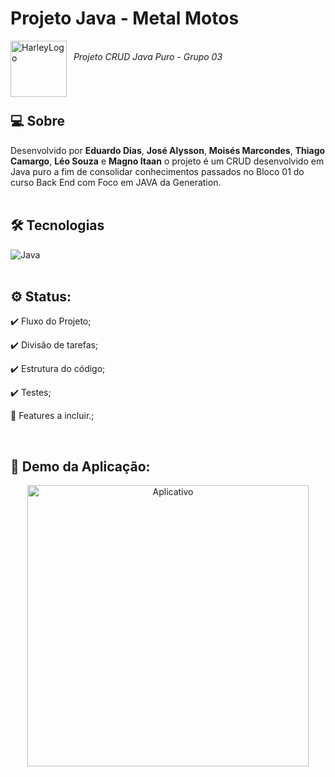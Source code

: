 # Projeto Java - Metal Motos
<img align="left" alt="HarleyLogo" src="https://i.gifer.com/origin/d1/d1bc9b7a866c9e03d4e5e8bdb25acfe5_w200.gif" width="90" height="90">
<br>&nbsp
<i>Projeto CRUD Java Puro - Grupo 03</i><br><br><br><br>

## 💻 Sobre

Desenvolvido por <b>Eduardo Dias</b>, <b>José Alysson</b>, <b>Moisés Marcondes</b>, <b>Thiago Camargo</b>, <b>Léo Souza</b> e <b>Magno Itaan</b> o projeto é um CRUD desenvolvido em Java puro a fim de consolidar conhecimentos passados no Bloco 01 do curso Back End com Foco em JAVA da Generation. <br><br>

## 🛠 Tecnologias

![Java](https://img.shields.io/badge/java-%23323330.svg?style=for-the-badge&logo=java&logoColor=%23F7DF1E)
<br><br>

## ⚙ Status:

:heavy_check_mark: Fluxo do Projeto;
 
:heavy_check_mark: Divisão de tarefas;
  
:heavy_check_mark: Estrutura do código;

:heavy_check_mark: Testes;

:hammer: Features a incluir.;

<br>

##  🍿 Demo da Aplicação:

<p align="center">
  <img alt="Aplicativo" src="./public/imagem_2022-06-24_103436996.png" height=450/>
</p><br><br>
